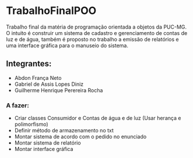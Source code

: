 # TrabalhoFinalPOO

Trabalho final da matéria de programação orientada a objetos da PUC-MG. O intuito é construir um sistema de cadastro e gerenciamento de contas de luz e de água, também é proposto no trabalho a emissão de relatórios e uma interface gráfica para o manuseio do sistema.

## Integrantes:

- Abdon França Neto
- Gabriel de Assis Lopes Diniz
- Guilherme Henrique Perereira Rocha

### A fazer:
- Criar classes Consumidor e Contas de água e de luz (Usar herança e polimorfismo)
- Definir método de armazenamento no txt
- Montar sistema de acordo com o pedido no enunciado
- Montar sistema de relatório
- Montar interface gráfica